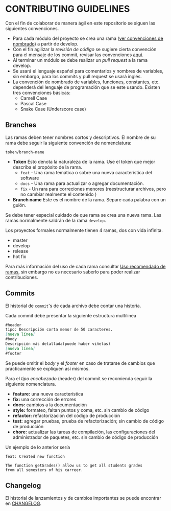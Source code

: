# CONTRIBUTING GUIDELINES

Con el fin de colaborar de manera ágil en este repositorio se siguen las siguientes convenciones.

* Para cada módulo del proyecto se crea una rama ([ver convenciones de nombrado](#Branches)) a partir de develop.
* Con el fin agilizar la *revisión de código* se sugiere cierta convención para el mensaje de los commit, revisar las convenciones [aquí](#Commits).
* Al terminar un módulo se debe realizar un *pull request* a la rama develop.
* Se usará el lenguaje español para comentarios y nombres de variables, sin embargo, para los commits y pull request se usará inglés.
* La convención de nombrado de variables, funciones, constantes, etc. dependerá del lenguaje de programación que se este usando. Existen tres convenciones básicas: 
  * Camell Case
  * Pascal Case
  * Snake Case (Underscore case)

## Branches

Las ramas deben tener nombres cortos y descriptivos. El nombre de su rama debe seguir la siguiente convención de nomenclatura:

 `token/branch-name`

* **Token** Esto denota la naturaleza de la rama. Use el token que mejor describa el propósito de la rama.
  * `feat` - Una rama temática o sobre una nueva característica del software
  * `docs` - Una rama para actualizar o agregar documentación.
  * `fix` - Un rara para correciones menores (reestructurar archivos, pero no cambiar realmente el contenido )
* **Branch name** Este es el nombre de la rama. Separe cada palabra con un guión.

Se debe tener especial cuidado de que rama se crea una nueva rama. Las ramas normalmente saldrán de la rama `develop`.

Los proyectos formales normalmente tienen 4 ramas, dos con vida infinita.

* master
* develop
* release
* hot fix

Para más información del uso de cada rama consultar [Uso recomendado de ramas](), sin embargo no es necesario saberlo para poder realizar contribuciones.

## Commits

El historial de `commit`'s de cada archivo debe contar una historia. 

Cada commit debe presentar la siguiente estructura multilínea

```markdown
#header
tipo: Descripción corta menor de 50 caracteres.
[nueva línea]
#body
Descripción más detallada(puede haber viñetas)
[nueva línea]
#footer
```

Se puede omitir el *body* y el *footer* en caso de tratarse de cambios que prácticamente se expliquen así mismos.

Para el *tipo encabezado* (header) del commit se recomienda seguir la siguiente nomenclatura.

* **feature:** una nueva característica 
* **fix:** una corrección de errores
* **docs:** cambios a la documentación
* **style:** formateo, faltan puntos y coma, etc. sin cambio de código
* **refactor:** refactorización del código de producción
* **test:** agregar pruebas, prueba de refactorización; sin cambio de código de producción
* **chore:** actualizar las tareas de compilación, las configuraciones del administrador de paquetes, etc. sin cambio de código de producción

Un ejemplo de lo anterior sería

```shell
feat: Created new function 

The function getGrades() allow us to get all students grades
from all semesters of his carreer.
```

## Changelog 

El historial de lanzamientos y de cambios importantes se puede encontrar en [CHANGELOG](CHANGELOG).

